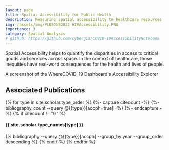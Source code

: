 ```yaml
---
layout: page
title: Spatial Accessibility for Public Health
description: Measuring spatial accessibility to healthcare resources
img: /assets/img/PLOSONE2022-HIVAccessibility.PNG
importance: 3
category: Spatial Analysis
# github: https://github.com/cybergis/COVID-19AccessibilityNotebook
---
```


Spatial Accessibility helps to quantify the disparities in access to critical goods and services across space. In the context of healthcare, those inequities have real-word consequences for the health and lives of people. 

<div class="row" style="text-align: center;">
    <div class="col-sm mt-3 mt-md-0">
        <img class="img-fluid rounded z-depth-1" src="{{ '/assets/img/WhereCOVID-19Acc.png' | relative_url }}" alt="" title="WhereCOVID-19 Accessibility"/>
    </div>
</div>
<div class="caption">
    A screenshot of the WhereCOVID-19 Dashboard's Accessibility Explorer
</div>

## Associated Publications

<div class="publications">
{% for type in site.scholar.type_order %}
  {%- capture citecount -%}
  {%- bibliography_count --query @{{type}}[accph=true] -%}
  {%- endcapture -%}
  {% if citecount != "0"  %}
    <h4>{{ site.scholar.type_names[type] }}</h4>
    {% bibliography --query @{{type}}[accph] --group_by year --group_order descending %}
  {% endif %}
{% endfor %}
</div>